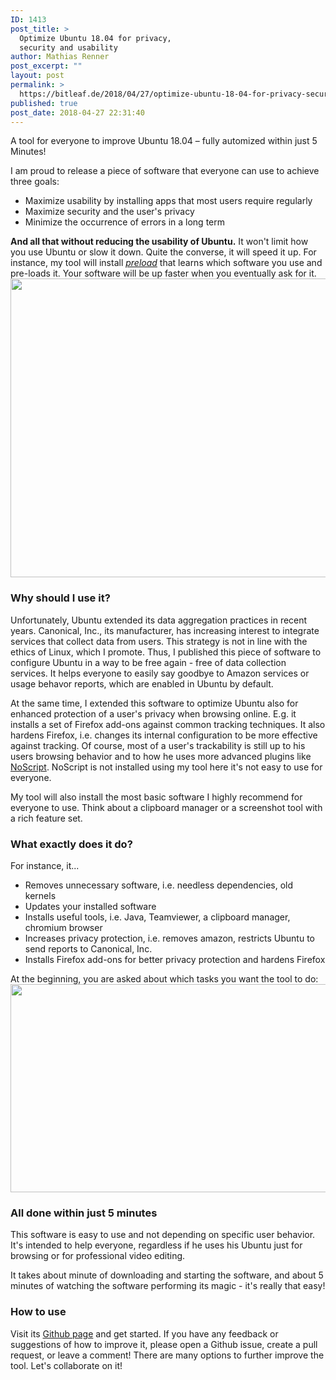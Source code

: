 ```yaml
---
ID: 1413
post_title: >
  Optimize Ubuntu 18.04 for privacy,
  security and usability
author: Mathias Renner
post_excerpt: ""
layout: post
permalink: >
  https://bitleaf.de/2018/04/27/optimize-ubuntu-18-04-for-privacy-security-and-usability/
published: true
post_date: 2018-04-27 22:31:40
---
```

A tool for everyone to improve Ubuntu 18.04 – fully automized within just 5 Minutes!

<!--more-->

I am proud to release a piece of software that everyone can use to achieve three goals:
<ul>
 	<li>Maximize usability by installing apps that most users require regularly</li>
 	<li>Maximize security and the user's privacy</li>
 	<li>Minimize the occurrence of errors in a long term</li>
</ul>
<strong>And all that without reducing the usability of Ubuntu.</strong> It won't limit how you use Ubuntu or slow it down. Quite the converse, it will speed it up. For instance, my tool will install <a href="https://www.linux.com/blog/using-preload-speed-linux"><em>preload</em></a> that learns which software you use and pre-loads it. Your software will be up faster when you eventually ask for it.

<img class="alignnone wp-image-1419 size-full" src="https://bitleaf.de/wp-content/uploads/2018/04/mac@mac-_002.png" alt="" width="787" height="478" />
<h3>Why should I use it?</h3>
Unfortunately, Ubuntu extended its data aggregation practices in recent years. Canonical, Inc., its manufacturer, has increasing interest to integrate services that collect data from users. This strategy is not in line with the ethics of Linux, which I promote. Thus, I published this piece of software to configure Ubuntu in a way to be free again - free of data collection services. It helps everyone to easily say goodbye to Amazon services or usage behavor reports, which are enabled in Ubuntu by default.

At the same time, I extended this software to optimize Ubuntu also for enhanced protection of a user's privacy when browsing online. E.g. it installs a set of Firefox add-ons against common tracking techniques. It also hardens Firefox, i.e. changes its internal configuration to be more effective against tracking. Of course, most of a user's trackability is still up to his users browsing behavior and to how he uses more advanced plugins like <a href="https://addons.mozilla.org/de/firefox/addon/noscript/">NoScript</a>. NoScript is not installed using my tool here it's not easy to use for everyone.

My tool will also install the most basic software I highly recommend for everyone to use. Think about a clipboard manager or a screenshot tool with a rich feature set.
<h3>What exactly does it do?</h3>
For instance, it...
<ul>
 	<li>Removes unnecessary software, i.e. needless dependencies, old kernels</li>
 	<li>Updates your installed software</li>
 	<li>Installs useful tools, i.e. Java, Teamviewer, a clipboard manager, chromium browser</li>
 	<li>Increases privacy protection, i.e. removes amazon, restricts Ubuntu to send reports to Canonical, Inc.</li>
 	<li>Installs Firefox add-ons for better privacy protection and hardens Firefox</li>
</ul>
At the beginning, you are asked about which tasks you want the tool to do:

<img class="alignnone size-full wp-image-1416" src="https://bitleaf.de/wp-content/uploads/2018/04/Selection_001.png" alt="" width="872" height="333" />
<h3>All done within just 5 minutes</h3>
This software is easy to use and not depending on specific user behavior. It's intended to help everyone, regardless if he uses his Ubuntu just for browsing or for professional video editing.

It takes about minute of downloading and starting the software, and about 5 minutes of watching the software performing its magic - it's really that easy!
<h3>How to use</h3>
Visit its <a href="https://github.com/bitleaf/optimize-ubuntu">Github page</a> and get started. If you have any feedback or suggestions of how to improve it, please open a Github issue, create a pull request, or leave a comment! There are many options to further improve the tool. Let's collaborate on it!